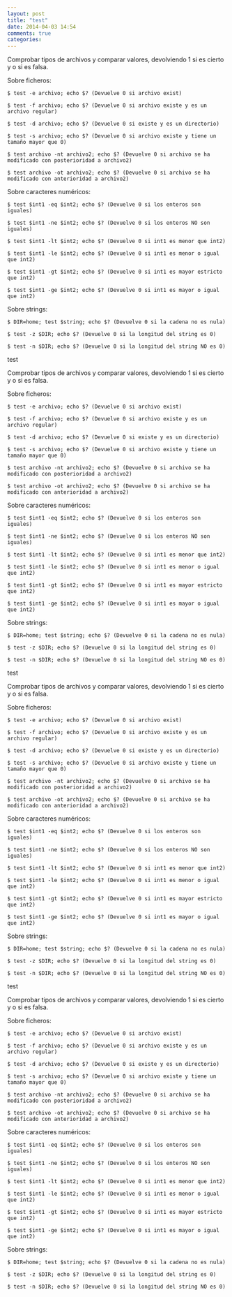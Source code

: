 ```yaml
---
layout: post
title: "test"
date: 2014-04-03 14:54
comments: true
categories: 
---
```

Comprobar tipos de archivos y comparar valores, devolviendo 1 si es cierto y o si es falsa.

Sobre ficheros:

	$ test -e archivo; echo $? (Devuelve 0 si archivo exist)

	$ test -f archivo; echo $? (Devuelve 0 si archivo existe y es un archivo regular)

	$ test -d archivo; echo $? (Devuelve 0 si existe y es un directorio)

	$ test -s archivo; echo $? (Devuelve 0 si archivo existe y tiene un tamaño mayor que 0)

	$ test archivo -nt archivo2; echo $? (Devuelve 0 si archivo se ha modificado con posterioridad a archivo2)

	$ test archivo -ot archivo2; echo $? (Devuelve 0 si archivo se ha modificado con anterioridad a archivo2)

Sobre caracteres numéricos:

	$ test $int1 -eq $int2; echo $? (Devuelve 0 si los enteros son iguales)

	$ test $int1 -ne $int2; echo $? (Devuelve 0 si los enteros NO son iguales)

	$ test $int1 -lt $int2; echo $? (Devuelve 0 si int1 es menor que int2)

	$ test $int1 -le $int2; echo $? (Devuelve 0 si int1 es menor o igual que int2)

	$ test $int1 -gt $int2; echo $? (Devuelve 0 si int1 es mayor estricto que int2)

	$ test $int1 -ge $int2; echo $? (Devuelve 0 si int1 es mayor o igual que int2)

Sobre strings:

	$ DIR=home; test $string; echo $? (Devuelve 0 si la cadena no es nula)

	$ test -z $DIR; echo $? (Devuelve 0 si la longitud del string es 0)

	$ test -n $DIR; echo $? (Devuelve 0 si la longitud del string NO es 0)

test

Comprobar tipos de archivos y comparar valores, devolviendo 1 si es cierto y o si es falsa.

Sobre ficheros:

	$ test -e archivo; echo $? (Devuelve 0 si archivo exist)

	$ test -f archivo; echo $? (Devuelve 0 si archivo existe y es un archivo regular)

	$ test -d archivo; echo $? (Devuelve 0 si existe y es un directorio)

	$ test -s archivo; echo $? (Devuelve 0 si archivo existe y tiene un tamaño mayor que 0)

	$ test archivo -nt archivo2; echo $? (Devuelve 0 si archivo se ha modificado con posterioridad a archivo2)

	$ test archivo -ot archivo2; echo $? (Devuelve 0 si archivo se ha modificado con anterioridad a archivo2)

Sobre caracteres numéricos:

	$ test $int1 -eq $int2; echo $? (Devuelve 0 si los enteros son iguales)

	$ test $int1 -ne $int2; echo $? (Devuelve 0 si los enteros NO son iguales)

	$ test $int1 -lt $int2; echo $? (Devuelve 0 si int1 es menor que int2)

	$ test $int1 -le $int2; echo $? (Devuelve 0 si int1 es menor o igual que int2)

	$ test $int1 -gt $int2; echo $? (Devuelve 0 si int1 es mayor estricto que int2)

	$ test $int1 -ge $int2; echo $? (Devuelve 0 si int1 es mayor o igual que int2)

Sobre strings:

	$ DIR=home; test $string; echo $? (Devuelve 0 si la cadena no es nula)

	$ test -z $DIR; echo $? (Devuelve 0 si la longitud del string es 0)

	$ test -n $DIR; echo $? (Devuelve 0 si la longitud del string NO es 0)

test

Comprobar tipos de archivos y comparar valores, devolviendo 1 si es cierto y o si es falsa.

Sobre ficheros:

	$ test -e archivo; echo $? (Devuelve 0 si archivo exist)

	$ test -f archivo; echo $? (Devuelve 0 si archivo existe y es un archivo regular)

	$ test -d archivo; echo $? (Devuelve 0 si existe y es un directorio)

	$ test -s archivo; echo $? (Devuelve 0 si archivo existe y tiene un tamaño mayor que 0)

	$ test archivo -nt archivo2; echo $? (Devuelve 0 si archivo se ha modificado con posterioridad a archivo2)

	$ test archivo -ot archivo2; echo $? (Devuelve 0 si archivo se ha modificado con anterioridad a archivo2)

Sobre caracteres numéricos:

	$ test $int1 -eq $int2; echo $? (Devuelve 0 si los enteros son iguales)

	$ test $int1 -ne $int2; echo $? (Devuelve 0 si los enteros NO son iguales)

	$ test $int1 -lt $int2; echo $? (Devuelve 0 si int1 es menor que int2)

	$ test $int1 -le $int2; echo $? (Devuelve 0 si int1 es menor o igual que int2)

	$ test $int1 -gt $int2; echo $? (Devuelve 0 si int1 es mayor estricto que int2)

	$ test $int1 -ge $int2; echo $? (Devuelve 0 si int1 es mayor o igual que int2)

Sobre strings:

	$ DIR=home; test $string; echo $? (Devuelve 0 si la cadena no es nula)

	$ test -z $DIR; echo $? (Devuelve 0 si la longitud del string es 0)

	$ test -n $DIR; echo $? (Devuelve 0 si la longitud del string NO es 0)

test

Comprobar tipos de archivos y comparar valores, devolviendo 1 si es cierto y o si es falsa.

Sobre ficheros:

	$ test -e archivo; echo $? (Devuelve 0 si archivo exist)

	$ test -f archivo; echo $? (Devuelve 0 si archivo existe y es un archivo regular)

	$ test -d archivo; echo $? (Devuelve 0 si existe y es un directorio)

	$ test -s archivo; echo $? (Devuelve 0 si archivo existe y tiene un tamaño mayor que 0)

	$ test archivo -nt archivo2; echo $? (Devuelve 0 si archivo se ha modificado con posterioridad a archivo2)

	$ test archivo -ot archivo2; echo $? (Devuelve 0 si archivo se ha modificado con anterioridad a archivo2)

Sobre caracteres numéricos:

	$ test $int1 -eq $int2; echo $? (Devuelve 0 si los enteros son iguales)

	$ test $int1 -ne $int2; echo $? (Devuelve 0 si los enteros NO son iguales)

	$ test $int1 -lt $int2; echo $? (Devuelve 0 si int1 es menor que int2)

	$ test $int1 -le $int2; echo $? (Devuelve 0 si int1 es menor o igual que int2)

	$ test $int1 -gt $int2; echo $? (Devuelve 0 si int1 es mayor estricto que int2)

	$ test $int1 -ge $int2; echo $? (Devuelve 0 si int1 es mayor o igual que int2)

Sobre strings:

	$ DIR=home; test $string; echo $? (Devuelve 0 si la cadena no es nula)

	$ test -z $DIR; echo $? (Devuelve 0 si la longitud del string es 0)

	$ test -n $DIR; echo $? (Devuelve 0 si la longitud del string NO es 0)

